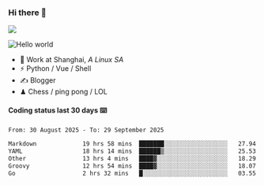 ### Hi there 👋
![](https://komarev.com/ghpvc/?username=Xuhandsome)


<img src="https://github-readme-stats.vercel.app/api?username=XuHandsome&show_icons=true&theme=merko" alt="Hello world">

<br/>

- 🍻  Work at Shanghai, _A Linux SA_
- ⚡  Python / Vue / Shell
- ✍️  Blogger
- ♟  Chess / ping pong / LOL

#### Coding status last 30 days ⌨️

<!--START_SECTION:waka-->

```txt
From: 30 August 2025 - To: 29 September 2025

Markdown             19 hrs 58 mins  ███████░░░░░░░░░░░░░░░░░░   27.94 %
YAML                 18 hrs 14 mins  ██████▒░░░░░░░░░░░░░░░░░░   25.53 %
Other                13 hrs 4 mins   ████▓░░░░░░░░░░░░░░░░░░░░   18.29 %
Groovy               12 hrs 54 mins  ████▓░░░░░░░░░░░░░░░░░░░░   18.07 %
Go                   2 hrs 32 mins   █░░░░░░░░░░░░░░░░░░░░░░░░   03.55 %
```

<!--END_SECTION:waka-->
